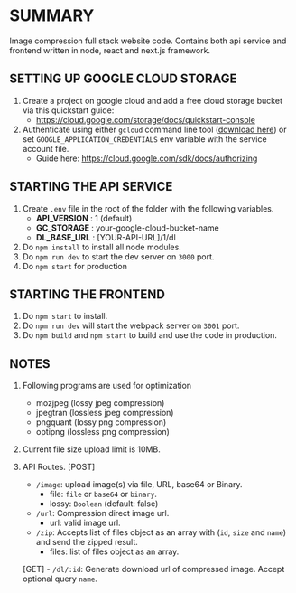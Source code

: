 # SUMMARY
Image compression full stack website code. Contains both api service and frontend written in node, react and next.js framework.


## SETTING UP GOOGLE CLOUD STORAGE
1. Create a project on google cloud and add a free cloud storage bucket via this quickstart guide: 
    - <https://cloud.google.com/storage/docs/quickstart-console>
2. Authenticate using either `gcloud` command line tool ([download here](https://cloud.google.com/sdk/docs/downloads-interactive)) or set `GOOGLE_APPLICATION_CREDENTIALS` env variable with the service account file.
    - Guide here: <https://cloud.google.com/sdk/docs/authorizing>


## STARTING THE API SERVICE 
1. Create `.env` file in the root of the folder with the following variables.
    - __API_VERSION__ : 1 (default)
    - __GC_STORAGE__ : your-google-cloud-bucket-name
    - __DL_BASE_URL__ : [YOUR-API-URL]/1/dl
2. Do `npm install` to install all node modules.
3. Do `npm run dev` to start the dev server on `3000` port.
4. Do `npm start` for production


## STARTING THE FRONTEND 
1. Do `npm start` to install.
2. Do `npm run dev` will start the webpack server on `3001` port.
3. Do `npm build` and `npm start` to build and use the code in production.


## NOTES 

1. Following programs are used for optimization
    - mozjpeg (lossy jpeg compression)
    - jpegtran (lossless jpeg compression)
    - pngquant (lossy png compression)
    - optipng (lossless png compression)
3. Current file size upload limit is 10MB.
4. API Routes.
    [POST]
    - `/image`: upload image(s) via file, URL, base64 or Binary.
        - file: `file` or `base64` or `binary`.
        - lossy: `Boolean` (default: false)
    - `/url`: Compression direct image url.
        - url: valid image url.
    - `/zip`: Accepts list of files object as an array with (`id`, `size` and `name`) and send the zipped result.
        - files: list of files object as an array.

    [GET]
        - `/dl/:id`: Generate download url of compressed image. Accept optional query `name`.
